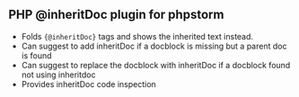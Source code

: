 PHP @inheritDoc plugin for phpstorm
-

- Folds `{@inheritDoc}` tags and shows the inherited text instead.<br/>
- Can suggest to add inheritDoc if a docblock is missing but a parent doc is found
- Can suggest to replace the docblock with inheritDoc if a docblock found not using inheritdoc
- Provides inheritDoc code inspection


